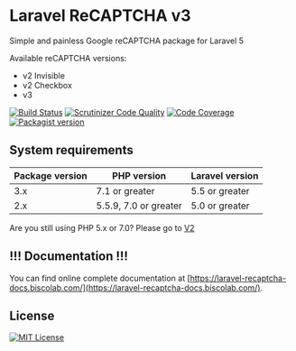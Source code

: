 # Laravel ReCAPTCHA v3
Simple and painless Google reCAPTCHA package for Laravel 5

Available reCAPTCHA versions:
* v2 Invisible
* v2 Checkbox
* v3

[![Build Status](https://travis-ci.org/biscolab/laravel-recaptcha.svg?branch=master)](https://travis-ci.org/biscolab/laravel-recaptcha) [![Scrutinizer Code Quality](https://scrutinizer-ci.com/g/biscolab/laravel-recaptcha/badges/quality-score.png?b=master)](https://scrutinizer-ci.com/g/biscolab/laravel-recaptcha/?branch=master) [![Code Coverage](https://scrutinizer-ci.com/g/biscolab/laravel-recaptcha/badges/coverage.png?b=master)](https://scrutinizer-ci.com/g/biscolab/laravel-recaptcha/?branch=master) [![Packagist version](https://img.shields.io/packagist/v/biscolab/laravel-recaptcha.svg#img-thumbnail)](https://packagist.org/packages/biscolab/laravel-recaptcha)

## System requirements
| Package version | PHP version | Laravel version |
|-----------------|-------------|-----------------|
| 3.x             | 7.1 or greater | 5.5 or greater |
| 2.x             | 5.5.9, 7.0 or greater | 5.0 or greater |

Are you still using PHP 5.x or 7.0? Please go to [V2](https://github.com/biscolab/laravel-recaptcha/tree/v2.0.4)

## !!! Documentation !!!

You can find online complete documentation at [https://laravel-recaptcha-docs.biscolab.com/](https://laravel-recaptcha-docs.biscolab.com/).

## License
[![MIT License](https://img.shields.io/github/license/biscolab/laravel-recaptcha.svg)](https://github.com/biscolab/laravel-recaptcha/blob/master/LICENSE)
